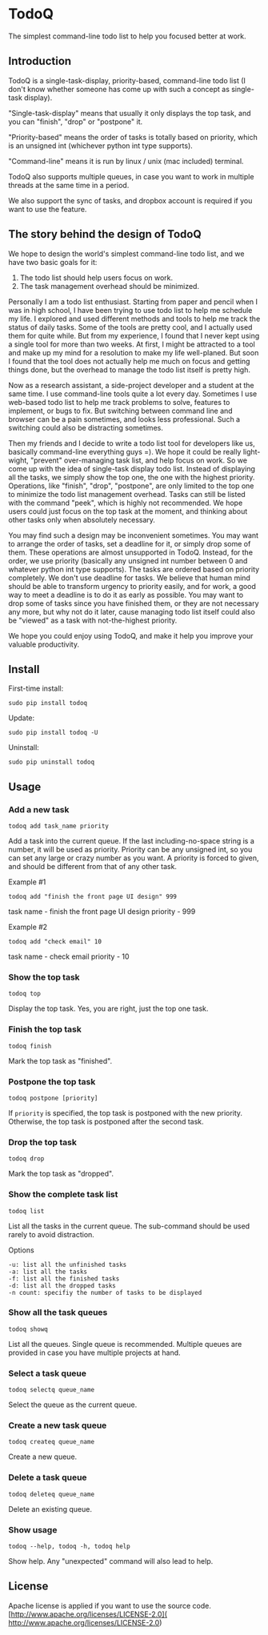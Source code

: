 # TodoQ

The simplest command-line todo list to help you focused better at work.

## Introduction

TodoQ is a single-task-display, priority-based, command-line todo list (I don't
know whether someone has come up with such a concept as single-task display).

"Single-task-display" means that usually it only displays the top task, and you
can "finish", "drop" or "postpone" it.

"Priority-based" means the order of tasks is totally based on priority, which is
an unsigned int (whichever python int type supports).

"Command-line" means it is run by linux / unix (mac included) terminal.

TodoQ also supports multiple queues, in case you want to work in multiple
threads at the same time in a period.

We also support the sync of tasks, and dropbox account is required if you want to use the feature.

## The story behind the design of TodoQ

We hope to design the world's simplest command-line todo list, and we have two
basic goals for it:

1. The todo list should help users focus on work.
2. The task management overhead should be minimized.

Personally I am a todo list enthusiast. Starting from paper and pencil when I
was in high school, I have been trying to use todo list to help me schedule my
life. I explored and used different methods and tools to help me track the
status of daily tasks. Some of the tools are pretty cool, and I actually used
them for quite while. But from my experience, I found that I never kept using a
single tool for more than two weeks. At first, I might be attracted to a tool
and make up my mind for a resolution to make my life well-planed. But soon I
found that the tool does not actually help me much on focus and getting things
done, but the overhead to manage the todo list itself is pretty high.

Now as a research assistant, a side-project developer and a student at the same
time. I use command-line tools quite a lot every day.  Sometimes I use web-based
todo list to help me track problems to solve, features to implement, or bugs to
fix. But switching between command line and browser can be a pain sometimes, and
looks less professional. Such a switching could also be distracting sometimes.

Then my friends and I decide to write a todo list tool for developers like us,
basically command-line everything guys =). We hope it could be really
light-wight, "prevent" over-managing task list, and help focus on work. So we
come up with the idea of single-task display todo list. Instead of displaying
all the tasks, we simply show the top one, the one with the highest priority.
Operations, like "finish", "drop", "postpone", are only limited to the top one
to minimize the todo list management overhead. Tasks can still be listed with
the command "peek", which is highly not recommended. We hope users could just
focus on the top task at the moment, and thinking about other tasks only when
absolutely necessary.

You may find such a design may be inconvenient sometimes. You may want to
arrange the order of tasks, set a deadline for it, or simply drop some of them.
These operations are almost unsupported in TodoQ. Instead, for the order, we use
priority (basically any unsigned int number between 0 and whatever python int
type supports). The tasks are ordered based on priority completely. We don't use
deadline for tasks. We believe that human mind should be able to transform
urgency to priority easily, and for work, a good way to meet a deadline is to do
it as early as possible.  You may want to drop some of tasks since you have
finished them, or they are not necessary any more, but why not do it later,
cause managing todo list itself could also be "viewed" as a task with
not-the-highest priority.

We hope you could enjoy using TodoQ, and make it help you improve your valuable
productivity.

## Install

First-time install:

    sudo pip install todoq

Update:

    sudo pip install todoq -U

Uninstall:

    sudo pip uninstall todoq

## Usage

### Add a new task

    todoq add task_name priority

Add a task into the current queue. If the last including-no-space string is a
number, it will be used as priority.  Priority can be any unsigned int, so you
can set any large or crazy number as you want. A priority is forced to given,
and should be different from that of any other task.

Example #1

    todoq add "finish the front page UI design" 999

task name - finish the front page UI design
priority - 999

Example #2

    todoq add "check email" 10

task name - check email
priority - 10

### Show the top task

    todoq top

Display the top task. Yes, you are right, just the top one task.

### Finish the top task

    todoq finish

Mark the top task as "finished".

### Postpone the top task

    todoq postpone [priority]

If `priority` is specified, the top task is postponed with the new priority.
Otherwise, the top task is postponed after the second task.

### Drop the top task

    todoq drop

Mark the top task as "dropped".

### Show the complete task list

    todoq list

List all the tasks in the current queue. The sub-command should be used rarely
to avoid distraction.

Options

    -u: list all the unfinished tasks
    -a: list all the tasks
    -f: list all the finished tasks
    -d: list all the dropped tasks
    -n count: specifiy the number of tasks to be displayed

### Show all the task queues

    todoq showq

List all the queues. Single queue is recommended. Multiple queues are provided
in case you have multiple projects at hand.

### Select a task queue

    todoq selectq queue_name

Select the queue as the current queue.

### Create a new task queue

    todoq createq queue_name

Create a new queue.

### Delete a task queue

    todoq deleteq queue_name

Delete an existing queue.

### Show usage

    todoq --help, todoq -h, todoq help

Show help. Any "unexpected" command will also lead to help.

## License

Apache license is applied if you want to use the source code.
[http://www.apache.org/licenses/LICENSE-2.0](
http://www.apache.org/licenses/LICENSE-2.0)
